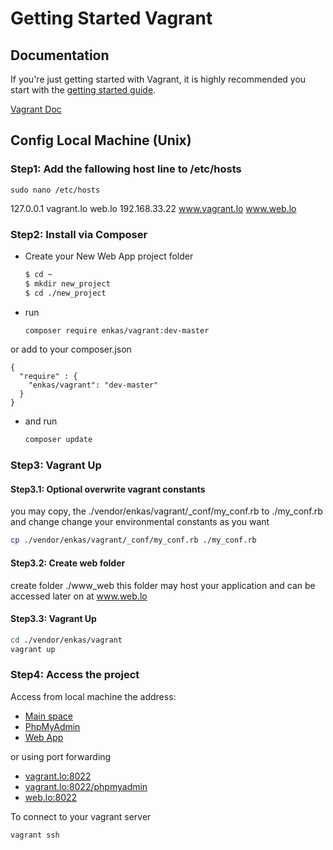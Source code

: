 Getting Started Vagrant
=======================

## Documentation

If you're just getting started with Vagrant, it is highly recommended you start with the [getting started guide](http://docs.vagrantup.com/v2/getting-started/).

[Vagrant Doc](http://www.vagrantup.com)


## Config Local Machine (Unix)


### Step1: Add the fallowing host line to /etc/hosts

``` 
sudo nano /etc/hosts
```

127.0.0.1         vagrant.lo web.lo
192.168.33.22     www.vagrant.lo www.web.lo

### Step2: Install via Composer

* Create your New Web App project folder
  ```bash
  $ cd ~
  $ mkdir new_project
  $ cd ./new_project
  ```
* run 
  ```bash
  composer require enkas/vagrant:dev-master
  ```
or add to your composer.json
  ```
  {
    "require" : {
      "enkas/vagrant": "dev-master"
    }
  }
  ```

* and run
  ```bash
  composer update
  ```

### Step3: Vagrant Up

#### Step3.1: Optional overwrite vagrant constants  

you may copy, the ./vendor/enkas/vagrant/_conf/my_conf.rb to ./my_conf.rb and change change your 
environmental constants as you want

```bash
cp ./vendor/enkas/vagrant/_conf/my_conf.rb ./my_conf.rb
```

#### Step3.2: Create web folder  

create folder ./www_web
this folder may host your application and can be accessed later on at www.web.lo

#### Step3.3: Vagrant Up  

```bash
cd ./vendor/enkas/vagrant
vagrant up
```

### Step4: Access the project

Access from local machine the address:

- [Main space](http://www.vagrant.lo)
- [PhpMyAdmin](http://www.vagrant.lo/phpmyadmin)
- [Web App](http://www.web.lo)

or using port forwarding 

- [vagrant.lo:8022](http://vagrant.lo:8022)
- [vagrant.lo:8022/phpmyadmin](http://vagrant.lo:8022/phpmyadmin)
- [web.lo:8022](http://web.lo:8022)

To connect to your vagrant server

```bash
vagrant ssh
```